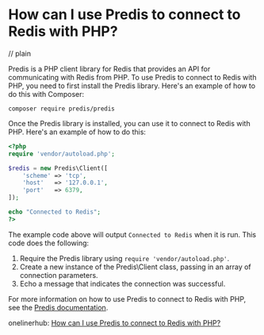# How can I use Predis to connect to Redis with PHP?
// plain

Predis is a PHP client library for Redis that provides an API for communicating with Redis from PHP. To use Predis to connect to Redis with PHP, you need to first install the Predis library. Here's an example of how to do this with Composer:

```
composer require predis/predis
```

Once the Predis library is installed, you can use it to connect to Redis with PHP. Here's an example of how to do this:

```php
<?php
require 'vendor/autoload.php';

$redis = new Predis\Client([
    'scheme' => 'tcp',
    'host'   => '127.0.0.1',
    'port'   => 6379,
]);

echo "Connected to Redis";
?>
```

The example code above will output `Connected to Redis` when it is run. This code does the following:

1. Require the Predis library using `require 'vendor/autoload.php'`.
2. Create a new instance of the Predis\Client class, passing in an array of connection parameters.
3. Echo a message that indicates the connection was successful.

For more information on how to use Predis to connect to Redis with PHP, see the [Predis documentation](https://github.com/nrk/predis/blob/develop/doc/index.md).

onelinerhub: [How can I use Predis to connect to Redis with PHP?](https://onelinerhub.com/predis/how-can-i-use-predis-to-connect-to-redis-with-php)